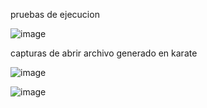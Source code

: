 pruebas de ejecucion

![image](https://github.com/user-attachments/assets/a68c0863-c883-4a16-8938-38d5feaaf62f)



capturas de abrir archivo generado en karate

![image](https://github.com/user-attachments/assets/6f5ca676-dfea-4797-a236-c48e15c14650)

![image](https://github.com/user-attachments/assets/db84323f-9386-4027-b1e8-b68232a2d4fe)
